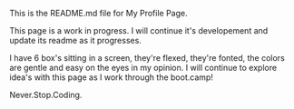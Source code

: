 This is the README.md file for My Profile Page.

This page is a work in progress. I will continue it's developement and update its readme as it progresses.

I have 6 box's sitting in a screen, they're flexed, they're fonted, the colors are gentle and easy on the eyes in my opinion.
I will continue to explore idea's with this page as I work through the boot.camp!

Never.Stop.Coding.